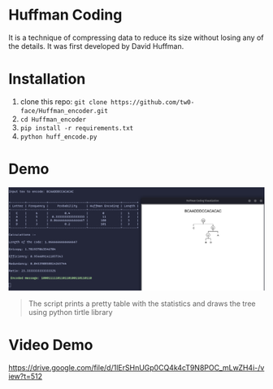 # Huffman Coding
It is a technique of compressing data to reduce its size without losing any of the details. It was first developed by David Huffman.

# Installation

1. clone this repo: `git clone https://github.com/tw0-face/Huffman_encoder.git`
2. `cd Huffman_encoder`
3. `pip install -r requirements.txt`
4. `python huff_encode.py   `

# Demo

![alt text](image.png)
> The script prints a pretty table with the statistics and draws the tree using python tirtle library

# Video Demo

https://drive.google.com/file/d/1lErSHnUGp0CQ4k4cT9N8POC_mLwZH4i-/view?t=512
